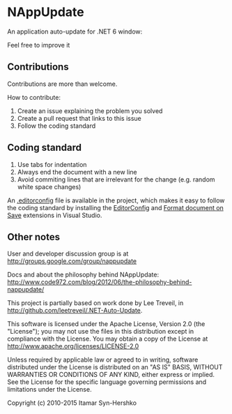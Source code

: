 # NAppUpdate

An application auto-update for .NET 6 window:

Feel free to improve it


## Contributions

Contributions are more than welcome.

How to contribute:

1. Create an issue explaining the problem you solved
2. Create a pull request that links to this issue
3. Follow the coding standard

## Coding standard

1. Use tabs for indentation
2. Always end the document with a new line
3. Avoid commiting lines that are irrelevant for the change (e.g. random white space changes)

An [.editorconfig](http://editorconfig.org/) file is available in the project, which makes it easy to follow the coding standard by installing the [EditorConfig](https://visualstudiogallery.msdn.microsoft.com/c8bccfe2-650c-4b42-bc5c-845e21f96328) and [Format document on Save](https://visualstudiogallery.msdn.microsoft.com/3ea1c920-69c4-441f-9979-ccc2752dac56) extensions in Visual Studio.

## Other notes

User and developer discussion group is at http://groups.google.com/group/nappupdate

Docs and about the philosophy behind NAppUpdate:
http://www.code972.com/blog/2012/06/the-philosophy-behind-nappupdate/

This project is partially based on work done by Lee Treveil,
in http://github.com/leetreveil/.NET-Auto-Update.

This software is licensed under the Apache License, Version 2.0
(the "License"); you may not use the files in this distribution
except in compliance with the License. You may obtain a copy of
the License at http://www.apache.org/licenses/LICENSE-2.0

Unless required by applicable law or agreed to in writing,
software distributed under the License is distributed on an
"AS IS" BASIS, WITHOUT WARRANTIES OR CONDITIONS OF ANY KIND,
either express or implied. See the License for the specific
language governing permissions and limitations under the License.

Copyright (c) 2010-2015 Itamar Syn-Hershko
